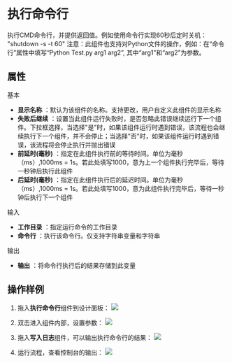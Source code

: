 # 执行命令行

执行CMD命令行，并提供返回值。例如使用命令行实现60秒后定时关机： &quot;shutdown -s -t 60&quot;
注意：此组件也支持对Python文件的操作，例如：在“命令行”属性中填写“Python Test.py arg1 arg2”, 其中“arg1”和“arg2”为参数。

## 属性
基本
- **显示名称** ：默认为该组件的名称。支持更改，用户自定义此组件的显示名称
- **失败后继续** ：设置当此组件运行失败时，是否忽略此错误继续运行下一个组件。下拉框选择，当选择"是"时，如果该组件运行时遇到错误，该流程也会继续执行下一个组件，并不会停止；当选择"否"时，如果该组件运行时遇到错误，该流程将会停止执行并抛出错误
- **前延时(毫秒)** ：指定在此组件执行前的等待时间。单位为毫秒（ms）,1000ms = 1s。若此处填写1000，意为上一个组件执行完毕后，等待一秒钟后执行此组件
- **后延时(毫秒)** ：指定在此组件执行后的延迟时间。单位为毫秒（ms）,1000ms = 1s。若此处填写1000，意为此组件执行完毕后，等待一秒钟后执行下一个组件


输入

- **工作目录** ：指定运行命令的工作目录
- **命令行** ：执行该命令行。仅支持字符串变量和字符串

输出

- **输出** ：将命令行执行后的结果存储到此变量
## 操作样例
1. 拖入**执行命令行**组件到设计面板：
![](https://docimages.blob.core.chinacloudapi.cn/images/Activities/executeCmd-1.png)

2. 双击进入组件内部，设置参数：
![](https://docimages.blob.core.chinacloudapi.cn/images/Activities/executeCmd-2.png)

3. 拖入**写入日志**组件，可以输出执行命令行的结果：
![](https://docimages.blob.core.chinacloudapi.cn/images/Activities/executeCmd-3.png)

4. 运行流程，查看控制台的输出：
![](https://docimages.blob.core.chinacloudapi.cn/images/Activities/executeCmd-4.png)
